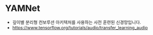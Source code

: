 # YAMNet
+ 깊이별 분리형 컨보루션 아키텍처를 사용하는 사전 훈련된 신경망입니다.
+ https://www.tensorflow.org/tutorials/audio/transfer_learning_audio
